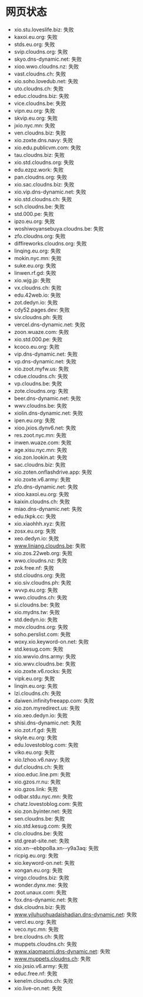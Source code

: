 # 网页状态
- xio.stu.loveslife.biz: 失败
- kaxoi.eu.org: 失败
- stds.eu.org: 失败
- svip.cloudns.org: 失败
- skyo.dns-dynamic.net: 失败
- xioo.wwo.cloudns.nz: 失败
- vast.cloudns.ch: 失败
- xio.soho.lovedub.net: 失败
- uto.cloudns.ch: 失败
- educ.cloudns.biz: 失败
- vice.cloudns.be: 失败
- vipn.eu.org: 失败
- skvip.eu.org: 失败
- jxio.nyc.mn: 失败
- ven.cloudns.biz: 失败
- xio.zoxte.dns.navy: 失败
- xio.edu.publicvm.com: 失败
- tau.cloudns.biz: 失败
- xio.std.cloudns.org: 失败
- edu.ezpz.work: 失败
- pan.cloudns.org: 失败
- xio.sac.cloudns.biz: 失败
- xio.vip.dns-dynamic.net: 失败
- xio.std.cloudns.ch: 失败
- sch.cloudns.be: 失败
- std.000.pe: 失败
- ipzo.eu.org: 失败
- woshiwoyansebuya.cloudns.be: 失败
- zfo.cloudns.org: 失败
- diffireworks.cloudns.org: 失败
- linqing.eu.org: 失败
- mokin.nyc.mn: 失败
- suke.eu.org: 失败
- linwen.rf.gd: 失败
- xio.wjg.jp: 失败
- vx.cloudns.ch: 失败
- edu.42web.io: 失败
- zot.dedyn.io: 失败
- cdy52.pages.dev: 失败
- siv.cloudns.ph: 失败
- vercel.dns-dynamic.net: 失败
- zoon.wuaze.com: 失败
- xio.std.000.pe: 失败
- kcoco.eu.org: 失败
- vip.dns-dynamic.net: 失败
- vp.dns-dynamic.net: 失败
- xio.zoot.myfw.us: 失败
- cdue.cloudns.ch: 失败
- vp.cloudns.be: 失败
- zote.cloudns.org: 失败
- beer.dns-dynamic.net: 失败
- wwv.cloudns.be: 失败
- xiolin.dns-dynamic.net: 失败
- ipen.eu.org: 失败
- xioo.jxios.dynv6.net: 失败
- res.zoot.nyc.mn: 失败
- inwen.wuaze.com: 失败
- age.xisu.nyc.mn: 失败
- xio.zon.lookin.at: 失败
- sac.cloudns.biz: 失败
- xio.zoten.onflashdrive.app: 失败
- xio.zoxte.v6.army: 失败
- zfo.dns-dynamic.net: 失败
- xioo.kaxoi.eu.org: 失败
- kaixin.cloudns.ch: 失败
- miao.dns-dynamic.net: 失败
- edu.tkpk.cc: 失败
- xio.xiaohhh.xyz: 失败
- zosx.eu.org: 失败
- xeo.dedyn.io: 失败
- www.liniang.cloudns.be: 失败
- xio.zos.22web.org: 失败
- wwo.cloudns.nz: 失败
- zok.free.nf: 失败
- std.cloudns.org: 失败
- xio.siv.cloudns.ph: 失败
- wvvp.eu.org: 失败
- wwo.cloudns.ch: 失败
- si.cloudns.be: 失败
- xio.mydns.tw: 失败
- std.dedyn.io: 失败
- mov.cloudns.org: 失败
- soho.perslist.com: 失败
- woxy.xio.keyword-on.net: 失败
- std.kesug.com: 失败
- xio.wwvio.dns.army: 失败
- xio.wwv.cloudns.be: 失败
- xio.zoxte.v6.rocks: 失败
- vipk.eu.org: 失败
- linqin.eu.org: 失败
- lzi.cloudns.ch: 失败
- daiwen.infinityfreeapp.com: 失败
- xio.zon.myredirect.us: 失败
- xio.xeo.dedyn.io: 失败
- shisi.dns-dynamic.net: 失败
- xio.zot.rf.gd: 失败
- skyle.eu.org: 失败
- edu.lovestoblog.com: 失败
- viko.eu.org: 失败
- xio.lzhoo.v6.navy: 失败
- duf.cloudns.ch: 失败
- xioo.educ.line.pm: 失败
- xio.gzos.rr.nu: 失败
- xio.gzos.link: 失败
- odbar.stdu.nyc.mn: 失败
- chatz.lovestoblog.com: 失败
- xio.zon.byinter.net: 失败
- sen.cloudns.be: 失败
- xio.std.kesug.com: 失败
- clo.cloudns.be: 失败
- std.great-site.net: 失败
- xio.xn--ebbpo8a.xn--y9a3aq: 失败
- ricpig.eu.org: 失败
- xio.keyword-on.net: 失败
- xongan.eu.org: 失败
- virgo.cloudns.biz: 失败
- wonder.dynx.me: 失败
- zoot.unaux.com: 失败
- fox.dns-dynamic.net: 失败
- dsk.cloudns.biz: 失败
- www.yiluhuohuadaishadian.dns-dynamic.net: 失败
- vercl.eu.org: 失败
- veco.nyc.mn: 失败
- bre.cloudns.ch: 失败
- muppets.cloudns.ch: 失败
- www.xiaomaomi.dns-dynamic.net: 失败
- www.muppets.cloudns.ch: 失败
- xio.jxsio.v6.army: 失败
- educ.free.nf: 失败
- kenelm.cloudns.ch: 失败
- xio.live-on.net: 失败
